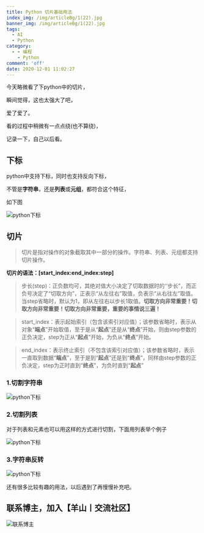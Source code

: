 ```yaml
---
title: Python 切片基础用法
index_img: /img/articleBg/1(22).jpg
banner_img: /img/articleBg/1(22).jpg
tags:
  - AI
  - Python
category:
  - - 编程
    - Python
comment: 'off'
date: 2020-12-01 11:02:27
---
```


今天略微看了下python中的切片，

瞬间觉得，这也太强大了吧，

爱了爱了。

看的过程中稍微有一点点绕(也不算绕)，

记录一下，自己以后看。

<!-- more -->

## 下标

python中支持下标，同时也支持反向下标，

不管是**字符串**，还是**列表**或**元组**，都符合这个特征，

如下图

![python下标](/img/articleContent/pythonSlice/pythonSlice.png)

## 切片

> 切片是指对操作的对象截取其中一部分的操作。字符串、列表、元组都支持切片操作。

**切片的语法：[start_index:end_index:step]**

> 步长(step)：正负数均可，其绝对值大小决定了切取数据时的‘‘步长”，而正负号决定了“切取方向”，正表示“从左往右”取值，负表示“从右往左”取值。当step省略时，默认为1，即从左往右以步长1取值。**切取方向非常重要！切取方向非常重要！切取方向非常重要，重要的事情说三遍！**



>start_index：表示起始索引（包含该索引对应值）；该参数省略时，表示从对象“**端点**”开始取值，至于是从“**起点**”还是从“**终点**”开始，则由step参数的正负决定，step为正从“**起点**”开始，为负从“**终点**”开始。


>end_index：表示终止索引（不包含该索引对应值）；该参数省略时，表示一直取到数据“**端点**”，至于是到“**起点**”还是到“**终点**”，同样由step参数的正负决定，step为正时直到“**终点**”，为负时直到“**起点**”



### 1.切割字符串

![python下标](/img/articleContent/pythonSlice/pythonSlice1.png)

### 2.切割列表

对于列表和元素也可以用这样的方式进行切割，下面用列表举个例子

![python下标](/img/articleContent/pythonSlice/pythonSlice2.png)

### 3.字符串反转

![python下标](/img/articleContent/pythonSlice/pythonSlice3.png)

还有很多比较有趣的用法，以后遇到了再慢慢补充吧。

## 联系博主，加入【羊山丨交流社区】
![联系博主](/img/icon/wechatFindMe.png)